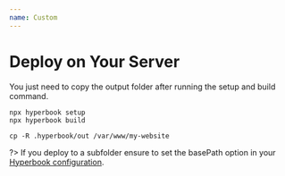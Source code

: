 ```yaml
---
name: Custom
---
```


# Deploy on Your Server

You just need to copy the output folder after running the setup and build command.

```
npx hyperbook setup
npx hyperbook build

cp -R .hyperbook/out /var/www/my-website
```

?> If you deploy to a subfolder ensure to set the basePath option in your [Hyperbook configuration](/configuration/book).
